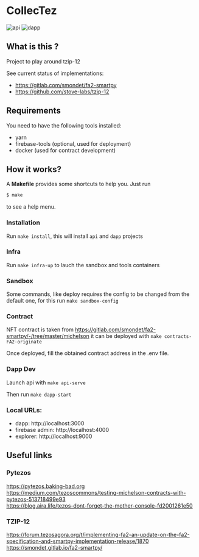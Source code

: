 # CollecTez

![api](https://github.com/catsoap/collec-tez/workflows/api/badge.svg)
![dapp](https://github.com/catsoap/collec-tez/workflows/dapp/badge.svg)

## What is this ?

Project to play around tzip-12

See current status of implementations:

- https://gitlab.com/smondet/fa2-smartpy
- https://github.com/stove-labs/tzip-12

## Requirements

You need to have the following tools installed:

- yarn
- firebase-tools (optional, used for deployment)
- docker (used for contract development)

## How it works?

A **Makefile** provides some shortcuts to help you. Just run

```bash
$ make
```

to see a help menu.

### Installation

Run `make install`, this will install `api` and `dapp` projects

### Infra

Run `make infra-up` to lauch the sandbox and tools containers

### Sandbox

Some commands, like deploy requires the config to be changed from the default one, for this run `make sandbox-config`

### Contract

NFT contract is taken from https://gitlab.com/smondet/fa2-smartpy/-/tree/master/michelson
it can be deployed with `make contracts-FA2-originate`

Once deployed, fill the obtained contract address in the .env file.

### Dapp Dev

Launch api with `make api-serve`

Then run `make dapp-start`

### Local URLs:

- dapp: http://localhost:3000
- firebase admin: http://localhost:4000
- explorer: http://localhost:9000

## Useful links

### Pytezos

https://pytezos.baking-bad.org  
https://medium.com/tezoscommons/testing-michelson-contracts-with-pytezos-513718499e93  
https://blog.aira.life/tezos-dont-forget-the-mother-console-fd2001261e50

### TZIP-12

https://forum.tezosagora.org/t/implementing-fa2-an-update-on-the-fa2-specification-and-smartpy-implementation-release/1870
https://smondet.gitlab.io/fa2-smartpy/
